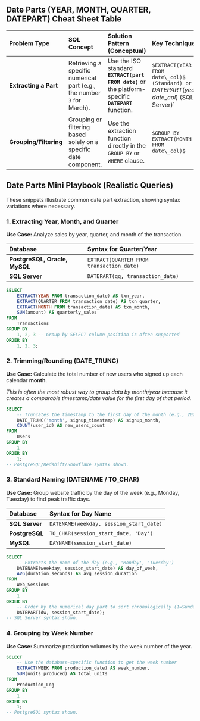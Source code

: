## Date Parts (YEAR, MONTH, QUARTER, DATEPART) Cheat Sheet Table

| Problem Type | SQL Concept | Solution Pattern (Conceptual) | Key Technique |
| :--- | :--- | :--- | :--- |
| **Extracting a Part** | Retrieving a specific numerical part (e.g., the number `3` for March). | Use the ISO standard **`EXTRACT(part FROM date)`** or the platform-specific **`DATEPART`** function. | ` $EXTRACT(YEAR FROM date\_col)$ (Standard) or  `$DATEPART(year, date\_col)$ (SQL Server)`  | | **Trimming/Rounding** | Reducing the precision of a timestamp to a specific boundary (e.g., reducing a timestamp to the start of the hour or month). | Use the ** `DATE\_TRUNC`** or **`TRUNC` ** function. |  `$DATE\_TRUNC('month', date\_col)$ (PostgreSQL/Redshift)`| | **Standard Naming** | Converting a numerical part into a recognizable name (e.g.,`3`to`March`). | Use the **`DATENAME`** or **`TO\_CHAR` ** function with a format mask. |  `$DATENAME(month, date\_col)$ (SQL Server) or `$TO\_CHAR(date\_col, 'Month')$ (Oracle/PostgreSQL)` |
| **Grouping/Filtering** | Grouping or filtering based solely on a specific date component. | Use the extraction function directly in the `GROUP BY` or `WHERE` clause. | `$GROUP BY EXTRACT(MONTH FROM date\_col)$` |

## Date Parts Mini Playbook (Realistic Queries)

These snippets illustrate common date part extraction, showing syntax variations where necessary.

### 1\. Extracting Year, Month, and Quarter

**Use Case:** Analyze sales by year, quarter, and month of the transaction.

| Database | Syntax for Quarter/Year |
| :--- | :--- |
| **PostgreSQL, Oracle, MySQL** | `EXTRACT(QUARTER FROM transaction_date)` |
| **SQL Server** | `DATEPART(qq, transaction_date)` |

```sql
SELECT
    EXTRACT(YEAR FROM transaction_date) AS txn_year,
    EXTRACT(QUARTER FROM transaction_date) AS txn_quarter,
    EXTRACT(MONTH FROM transaction_date) AS txn_month,
    SUM(amount) AS quarterly_sales
FROM
    Transactions
GROUP BY
    1, 2, 3 -- Group by SELECT column position is often supported
ORDER BY
    1, 2, 3;
```

### 2\. Trimming/Rounding (DATE\_TRUNC)

**Use Case:** Calculate the total number of new users who signed up each calendar **month**.

*This is often the most robust way to group data by month/year because it creates a comparable timestamp/date value for the first day of that period.*

```sql
SELECT
    -- Truncates the timestamp to the first day of the month (e.g., 2025-10-01 00:00:00)
    DATE_TRUNC('month', signup_timestamp) AS signup_month,
    COUNT(user_id) AS new_users_count
FROM
    Users
GROUP BY
    1
ORDER BY
    1;
-- PostgreSQL/Redshift/Snowflake syntax shown.
```

### 3\. Standard Naming (DATENAME / TO\_CHAR)

**Use Case:** Group website traffic by the day of the week (e.g., Monday, Tuesday) to find peak traffic days.

| Database | Syntax for Day Name |
| :--- | :--- |
| **SQL Server** | `DATENAME(weekday, session_start_date)` |
| **PostgreSQL** | `TO_CHAR(session_start_date, 'Day')` |
| **MySQL** | `DAYNAME(session_start_date)` |

```sql
SELECT
    -- Extracts the name of the day (e.g., 'Monday', 'Tuesday')
    DATENAME(weekday, session_start_date) AS day_of_week,
    AVG(duration_seconds) AS avg_session_duration
FROM
    Web_Sessions
GROUP BY
    1
ORDER BY
    -- Order by the numerical day part to sort chronologically (1=Sunday, 2=Monday, etc.)
    DATEPART(dw, session_start_date); 
-- SQL Server syntax shown.
```

### 4\. Grouping by Week Number

**Use Case:** Summarize production volumes by the week number of the year.

```sql
SELECT
    -- Use the database-specific function to get the week number
    EXTRACT(WEEK FROM production_date) AS week_number,
    SUM(units_produced) AS total_units
FROM
    Production_Log
GROUP BY
    1
ORDER BY
    1;
-- PostgreSQL syntax shown.
```
